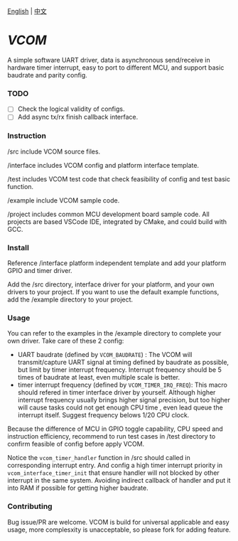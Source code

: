 [English](README.md) | [中文](README_cn.md)

# _VCOM_

A simple software UART driver, data is asynchronous send/receive in hardware timer interrupt, easy to port to different MCU, and support basic baudrate and parity config.

### TODO

- [ ] Check the logical validity of configs.
- [ ] Add async tx/rx finish callback interface.

### Instruction

/src include VCOM source files.

/interface includes VCOM config and platform interface template.

/test includes VCOM test code that check feasibility of config and test basic function.

/example include VCOM sample code.

/project includes common MCU development board sample code. All projects are based VSCode IDE, integrated by CMake, and could build with GCC.

### Install

Reference /interface platform independent template and add your platform GPIO and timer driver.

Add the /src directory, interface driver for your platform, and your own drivers to your project. If you want to use the default example functions, add the /example directory to your project.

### Usage

You can refer to the examples in the /example directory to complete your own driver. Take care of these 2 config:

- UART baudrate (defined by `VCOM_BAUDRATE`) : The VCOM will transmit/capture UART signal at timing defined by baudrate as possible, but limit by timer interrupt frequency. Interrupt frequency should be 5 times of baudrate at least, even multiple scale is better.
- timer interrupt frequency (defined by `VCOM_TIMER_IRQ_FREQ`): This macro should refered in timer interface driver by yourself. Although higher interrupt frequency usually brings higher signal precision, but too higher will cause tasks could not get enough CPU time , even lead queue the interrupt itself. Suggest frequency belows 1/20 CPU clock.

Because the difference of MCU in GPIO toggle capability, CPU speed and instruction efficiency, recommend to run test cases in /test directory to confirm feasible of config before apply VCOM.

Notice the `vcom_timer_handler` function in /src should called in corresponding interrupt entry. And config a high timer interrupt priority in `vcom_interface_timer_init` that ensure handler will not blocked by other interrupt in the same system. Avoiding indirect callback of handler and put it into RAM if possible for getting higher baudrate.

### Contributing  

Bug issue/PR are welcome. VCOM is build for universal applicable and easy usage, more complesxity is unacceptable, so please fork for adding feature.
